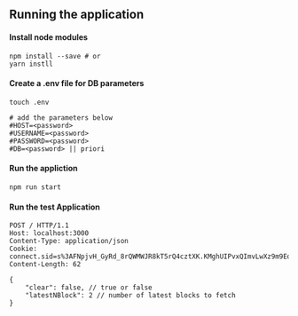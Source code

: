 ## Running the application

#### Install node modules
```shell
npm install --save # or
yarn instll
```

#### Create a .env file for DB parameters
```shell
touch .env

# add the parameters below 
#HOST=<password>
#USERNAME=<password>
#PASSWORD=<password>
#DB=<password> || priori
```

#### Run the appliction
```shell
npm run start
```


#### Run the test Application
```http request
POST / HTTP/1.1
Host: localhost:3000
Content-Type: application/json
Cookie: connect.sid=s%3AFNpjvH_GyRd_8rQWMWJR8kT5rQ4cztXK.KMghUIPvxQImvLwXz9m9EoLJmYNhQnwsQjEepiAiMi4
Content-Length: 62

{
    "clear": false, // true or false
    "latestNBlock": 2 // number of latest blocks to fetch
}
```
